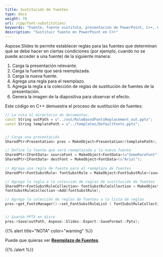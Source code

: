 ```yaml
---
title: Sustitución de fuentes
type: docs
weight: 70
url: /cpp/font-substitution/
keywords: "Fuente, fuente sustituta, presentación de PowerPoint, C++, CPP, Aspose.Slides para C++"
description: "Sustituir fuente en PowerPoint en C++"
---
```


Aspose.Slides te permite establecer reglas para las fuentes que determinan qué se debe hacer en ciertas condiciones (por ejemplo, cuando no se puede acceder a una fuente) de la siguiente manera:

1. Carga la presentación relevante.
2. Carga la fuente que será reemplazada.
3. Carga la nueva fuente.
4. Agrega una regla para el reemplazo.
5. Agrega la regla a la colección de reglas de sustitución de fuentes de la presentación.
6. Genera la imagen de la diapositiva para observar el efecto.

Este código en C++ demuestra el proceso de sustitución de fuentes:

```c++
// La ruta al directorio de documentos.
const String outPath = u"../out/RuleBasedFontsReplacement_out.pptx";
const String templatePath = u"../templates/DefaultFonts.pptx";


// Carga una presentación
SharedPtr<Presentation> pres = MakeObject<Presentation>(templatePath);

// Define la fuente que será reemplazada y la nueva fuente
SharedPtr<IFontData> sourceFont = MakeObject<FontData>(u"SomeRareFont");
SharedPtr<IFontData> destFont = MakeObject<FontData>(u"Arial");
	
// Agrega una regla de fuente para el reemplazo de fuentes
SharedPtr<FontSubstRule> fontSubstRule = MakeObject<FontSubstRule>(sourceFont, destFont, FontSubstCondition::WhenInaccessible);

// Agrega la regla a la colección de reglas de sustitución de fuentes
SharedPtr<FontSubstRuleCollection> fontSubstRuleCollection = MakeObject<FontSubstRuleCollection>();
fontSubstRuleCollection->Add(fontSubstRule);

// Agrega la colección de reglas de fuentes a la lista de reglas
pres->get_FontsManager()->set_FontSubstRuleList ( fontSubstRuleCollection);


// Guarda PPTX en disco
pres->Save(outPath, Aspose::Slides::Export::SaveFormat::Pptx);
```

{{%  alert title="NOTA"  color="warning"   %}} 

Puede que quieras ver [**Reemplazo de Fuentes**](/slides/cpp/font-replacement/). 

{{% /alert %}}